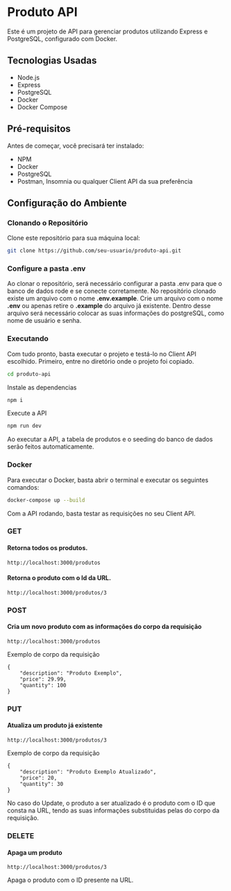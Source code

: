 # Produto API

Este é um projeto de API para gerenciar produtos utilizando Express e PostgreSQL, configurado com Docker.

## Tecnologias Usadas

- Node.js
- Express
- PostgreSQL
- Docker
- Docker Compose

## Pré-requisitos

Antes de começar, você precisará ter instalado:

 - NPM
 - Docker
 - PostgreSQL
 - Postman, Insomnia ou qualquer Client API da sua preferência


## Configuração do Ambiente

### Clonando o Repositório

Clone este repositório para sua máquina local:

```bash
git clone https://github.com/seu-usuario/produto-api.git
```

### Configure a pasta .env

Ao clonar o repositório, será necessário configurar a pasta .env para que o banco de dados rode e se conecte corretamente.
No repositório clonado existe um arquivo com o nome **.env.example**. Crie um arquivo com o nome **.env** ou apenas retire o **.example** do arquivo já existente.
Dentro desse arquivo será necessário colocar as suas informações do postgreSQL, como nome de usuário e senha.

### Executando

Com tudo pronto, basta executar o projeto e testá-lo no Client API escolhido.
Primeiro, entre no diretório onde o projeto foi copiado.
```bash
cd produto-api
```
Instale as dependencias
```bash
npm i
```
Execute a API
```bash
npm run dev
```
Ao executar a API, a tabela de produtos e o seeding do banco de dados serão feitos automaticamente.

### Docker

Para executar o Docker, basta abrir o terminal e executar os seguintes comandos:
```bash
docker-compose up --build
```

Com a API rodando, basta testar as requisições no seu Client API.

### GET
#### Retorna todos os produtos.
```postman
http://localhost:3000/produtos
```
#### Retorna o produto com o Id da URL.
```postman
http://localhost:3000/produtos/3
```

### POST
#### Cria um novo produto com as informações do corpo da requisição
```postman
http://localhost:3000/produtos
```
Exemplo de corpo da requisição
```
{
    "description": "Produto Exemplo",
    "price": 29.99,
    "quantity": 100
}
```
### PUT
#### Atualiza um produto já existente
```postman
http://localhost:3000/produtos/3
```
Exemplo de corpo da requisição
```
{
    "description": "Produto Exemplo Atualizado",
    "price": 20,
    "quantity": 30
}
```
No caso do Update, o produto a ser atualizado é o produto com o ID que consta na URL, tendo as suas informações substituidas pelas do corpo da requisição.
### DELETE
#### Apaga um produto 
```postman
http://localhost:3000/produtos/3
```
Apaga o produto com o ID presente na URL.



